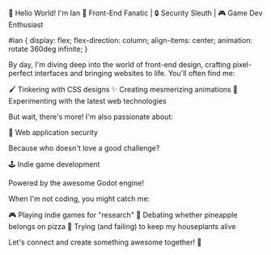 👋 Hello World! I'm Ian
🎨 Front-End Fanatic | 🔒 Security Sleuth | 🎮 Game Dev Enthusiast

#ian {
  display: flex;
  flex-direction: column;
  align-items: center;
  animation: rotate 360deg infinite;
}

By day, I'm diving deep into the world of front-end design, crafting pixel-perfect interfaces and bringing websites to life. You'll often find me:

🖌️ Tinkering with CSS designs
✨ Creating mesmerizing animations
🧪 Experimenting with the latest web technologies

But wait, there's more! I'm also passionate about:

🔐 Web application security

Because who doesn't love a good challenge?


🕹️ Indie game development

Powered by the awesome Godot engine!



When I'm not coding, you might catch me:

🎮 Playing indie games for "research"
🍕 Debating whether pineapple belongs on pizza
🌱 Trying (and failing) to keep my houseplants alive

Let's connect and create something awesome together! 🚀
<!--
> [!NOTE]  
> Highlights information that users should take into account, even when skimming.

> [!TIP]
> Optional information to help a user be more successful.

> [!IMPORTANT]  
> Crucial information necessary for users to succeed.

> [!WARNING]  
> Critical content demanding immediate user attention due to potential risks.

> [!CAUTION]
> Negative potential consequences of an action.
-->
